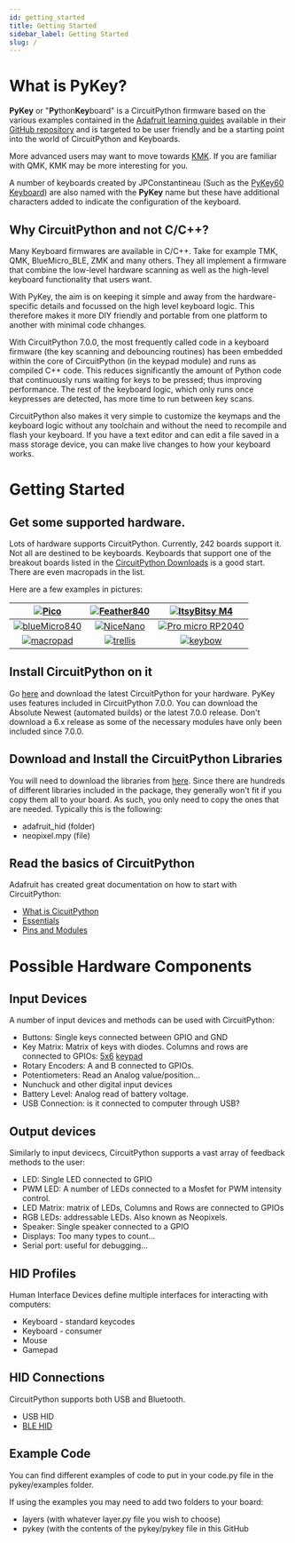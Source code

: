 ```yaml
---
id: getting_started
title: Getting Started
sidebar_label: Getting Started
slug: /
---
```


# What is PyKey?

**PyKey** or "**Py**thon**Key**board" is a CircuitPython firmware based on the various examples contained in the [Adafruit learning guides](https://learn.adafruit.com/guides/popular) available in their [GitHub repository](https://github.com/adafruit/Adafruit_Learning_System_Guides) and is targeted to be user friendly and be a starting point into the world of CircuitPython and Keyboards.

More advanced users may want to move towards [KMK](https://github.com/jpconstantineau/kmk_firmware).  If you are familiar with QMK, KMK may be more interesting for you.

A number of keyboards created by JPConstantineau (Such as the [PyKey60 Keyboard](https://circuitpython.org/board/jpconstantineau_pykey60/)) are also named with the **PyKey** name but these have additional characters added to indicate the configuration of the keyboard. 

## Why CircuitPython and not C/C++?
Many Keyboard firmwares are available in C/C++.  Take for example TMK, QMK, BlueMicro_BLE, ZMK and many others.  They all implement a firmware that combine the low-level hardware scanning as well as the high-level keyboard functionality that users want.

With PyKey, the aim is on keeping it simple and away from the hardware-specific details and focussed on the high level keyboard logic.  This therefore makes it more DIY friendly and portable from one platform to another with minimal code chhanges.

With CircuitPython 7.0.0, the most frequently called code in a keyboard firmware (the key scanning and debouncing routines) has been embedded within the core of CircuitPython (in the keypad module) and runs as compiled C++ code.  This reduces significantly the amount of Python code that continuously runs waiting for keys to be pressed; thus improving performance.  The rest of the keyboard logic, which only runs once keypresses are detected, has more time to run between key scans.

CircuitPython also makes it very simple to customize the keymaps and the keyboard logic without any toolchain and without the need to recompile and flash your keyboard.  If you have a text editor and can edit a file saved in a mass storage device, you can make live changes to how your keyboard works.


# Getting Started
## Get some supported hardware. 

 Lots of hardware supports CircuitPython. Currently, 242 boards support it.  Not all are destined to be keyboards. 
 Keyboards that support one of the breakout boards listed in the [CircuitPython Downloads](https://circuitpython.org/downloads) is a good start.  There are even macropads in the list.

 Here are a few examples in pictures:


| [![Pico](https://circuitpython.org/assets/images/boards/small/raspberry_pi_pico.jpg)](https://circuitpython.org/board/raspberry_pi_pico/)    | [![Feather840](https://circuitpython.org/assets/images/boards/small/feather_nrf52840_express.jpg) ](https://circuitpython.org/board/feather_nrf52840_express/)| [![ItsyBitsy M4](https://circuitpython.org/assets/images/boards/small/itsybitsy_m4_express.jpg)](https://circuitpython.org/board/itsybitsy_m4_express/) |
| :---: | :---: |  :---: | 
| [![blueMicro840](https://circuitpython.org/assets/images/boards/small/bluemicro840.jpg)](https://circuitpython.org/board/bluemicro840/) | [![NiceNano](https://circuitpython.org/assets/images/boards/small/nice_nano.jpg) ](https://circuitpython.org/board/nice_nano/)                  |  [![Pro micro RP2040](https://circuitpython.org/assets/images/boards/small/sparkfun_pro_micro_rp2040.jpg)](https://circuitpython.org/board/sparkfun_pro_micro_rp2040/) |
| [![macropad](https://circuitpython.org/assets/images/boards/small/adafruit_macropad_rp2040.jpg)](https://circuitpython.org/board/adafruit_macropad_rp2040/) | [![trellis](https://circuitpython.org/assets/images/boards/small/trellis_m4_express.jpg)](https://circuitpython.org/board/trellis_m4_express/) | [![keybow](https://circuitpython.org/assets/images/boards/small/pimoroni_keybow2040.jpg)](https://circuitpython.org/board/pimoroni_keybow2040/)


## Install CircuitPython on it

Go [here](https://circuitpython.org/downloads) and download the latest CircuitPython for your hardware.  PyKey uses features included in CircuitPython 7.0.0.  You can download the Absolute Newest (automated builds) or the latest 7.0.0 release. Don't download a 6.x release as some of the necessary modules have only been included since 7.0.0.

## Download and Install the CircuitPython Libraries

You will need to download the libraries from [here](https://circuitpython.org/libraries).
Since there are hundreds of different libraries included in the package, they generally won't fit if you copy them all to your board. As such, you only need to copy the ones that are needed. Typically this is the following:

* adafruit_hid (folder)
* neopixel.mpy (file)

## Read the basics of CircuitPython

Adafruit has created great documentation on how to start with CircuitPython:

* [What is CicuitPython](https://learn.adafruit.com/welcome-to-circuitpython)
* [Essentials](https://learn.adafruit.com/circuitpython-essentials)
* [Pins and Modules](https://learn.adafruit.com/circuitpython-essentials/circuitpython-pins-and-modules) 

# Possible Hardware Components

## Input Devices

A number of input devices and methods can be used with CircuitPython:
* Buttons: Single keys connected between GPIO and GND
* Key Matrix: Matrix of keys with diodes. Columns and rows are connected to GPIOs: [5x6](https://learn.adafruit.com/adafruit-neokey-5x6-ortho-snap-apart/circuitpython) [keypad](https://learn.adafruit.com/key-pad-matrix-scanning-in-circuitpython)
* Rotary Encoders: A and B connected to GPIOs.
* Potentiometers: Read an Analog value/position...
* Nunchuck and other digital input devices
* Battery Level: Analog read of battery voltage.
* USB Connection: is it connected to computer through USB?

## Output devices

Similarly to input devicecs, CircuitPython supports a vast array of feedback methods to the user:

* LED: Single LED connected to GPIO
* PWM LED: A number of LEDs connected to a Mosfet for PWM intensity control.
* LED Matrix: matrix of LEDs, Columns and Rows are connected to GPIOs
* RGB LEDs: addressable LEDs.  Also known as Neopixels.
* Speaker: Single speaker connected to a GPIO
* Displays: Too many types to count...
* Serial port: useful for debugging...

## HID Profiles
Human Interface Devices define multiple interfaces for interacting with computers:

* Keyboard - standard keycodes
* Keyboard - consumer
* Mouse 
* Gamepad

## HID Connections

CircuitPython supports both USB and Bluetooth.

* USB HID
* [BLE HID](https://learn.adafruit.com/ble-hid-keyboard-buttons-with-circuitpython)


## Example Code

You can find different examples of code to put in your code.py file in the pykey/examples folder.

If using the examples you may need to add two folders to your board:
* layers (with whatever layer.py file you wish to choose)
* pykey (with the contents of the pykey/pykey file in this GitHub

